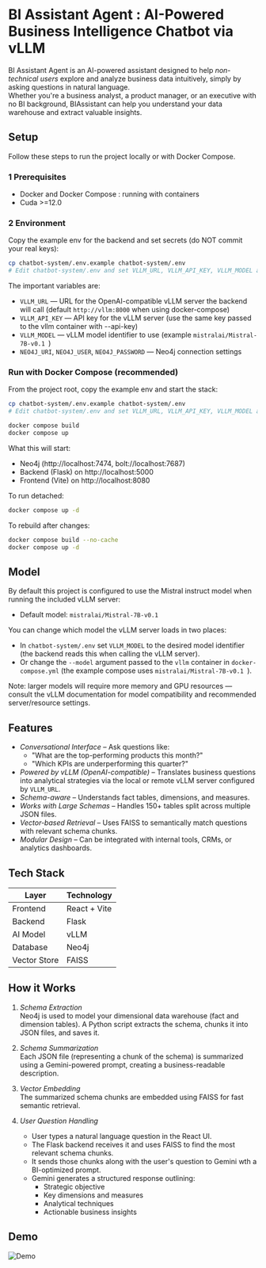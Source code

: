 # BI Assistant Agent : AI-Powered Business Intelligence Chatbot via vLLM

BI Assistant Agent is an AI-powered assistant designed to help *non-technical users* explore and analyze business data intuitively, simply by asking questions in natural language.  
Whether you're a business analyst, a product manager, or an executive with no BI background, BIAssistant can help you understand your data warehouse and extract valuable insights.

## Setup

Follow these steps to run the project locally or with Docker Compose.

### 1 Prerequisites

- Docker and Docker Compose : running with containers
- Cuda >=12.0

### 2 Environment

Copy the example env for the backend and set secrets (do NOT commit your real keys):

```bash
cp chatbot-system/.env.example chatbot-system/.env
# Edit chatbot-system/.env and set VLLM_URL, VLLM_API_KEY, VLLM_MODEL and any other secrets
```

The important variables are:
- `VLLM_URL` — URL for the OpenAI-compatible vLLM server the backend will call (default `http://vllm:8000` when using docker-compose)
- `VLLM_API_KEY` — API key for the vLLM server (use the same key passed to the vllm container with --api-key)
- `VLLM_MODEL` — vLLM model identifier to use (example `mistralai/Mistral-7B-v0.1
`)
- `NEO4J_URI`, `NEO4J_USER`, `NEO4J_PASSWORD` — Neo4j connection settings

### Run with Docker Compose (recommended)

From the project root, copy the example env and start the stack:

```bash
cp chatbot-system/.env.example chatbot-system/.env
# Edit chatbot-system/.env and set VLLM_URL, VLLM_API_KEY, VLLM_MODEL and any other secrets

docker compose build
docker compose up
```

What this will start:
- Neo4j (http://localhost:7474, bolt://localhost:7687)
- Backend (Flask) on http://localhost:5000
- Frontend (Vite) on http://localhost:8080

To run detached:

```bash
docker compose up -d
```

To rebuild after changes:

```bash
docker compose build --no-cache
docker compose up -d
```

## Model

By default this project is configured to use the Mistral instruct model when running the included vLLM server:

- Default model: `mistralai/Mistral-7B-v0.1
`

You can change which model the vLLM server loads in two places:

- In `chatbot-system/.env` set `VLLM_MODEL` to the desired model identifier (the backend reads this when calling the vLLM server).
- Or change the `--model` argument passed to the `vllm` container in `docker-compose.yml` (the example compose uses `mistralai/Mistral-7B-v0.1
`).

Note: larger models will require more memory and GPU resources — consult the vLLM documentation for model compatibility and recommended server/resource settings.

## Features

- *Conversational Interface* – Ask questions like:
  - "What are the top-performing products this month?"
  - "Which KPIs are underperforming this quarter?"
- *Powered by vLLM (OpenAI-compatible)* – Translates business questions into analytical strategies via the local or remote vLLM server configured by `VLLM_URL`.
- *Schema-aware* – Understands fact tables, dimensions, and measures.
- *Works with Large Schemas* – Handles 150+ tables split across multiple JSON files.
- *Vector-based Retrieval* – Uses FAISS to semantically match questions with relevant schema chunks.
-  *Modular Design* – Can be integrated with internal tools, CRMs, or analytics dashboards.


##  Tech Stack

| Layer        | Technology        |
|--------------|-------------------|
| Frontend     | React + Vite      |
| Backend      | Flask             |
| AI Model     | vLLM              |
| Database     | Neo4j             |
| Vector Store | FAISS             |


##  How it Works

1. *Schema Extraction*  
   Neo4j is used to model your dimensional data warehouse (fact and dimension tables). A Python script extracts the schema, chunks it into JSON files, and saves it.

2. *Schema Summarization*  
   Each JSON file (representing a chunk of the schema) is summarized using a Gemini-powered prompt, creating a business-readable description.

3. *Vector Embedding*  
   The summarized schema chunks are embedded using FAISS for fast semantic retrieval.

4. *User Question Handling*  
   - User types a natural language question in the React UI.
   - The Flask backend receives it and uses FAISS to find the most relevant schema chunks.
   - It sends those chunks along with the user's question to Gemini wth a BI-optimized prompt.
   - Gemini generates a structured response outlining:
     - Strategic objective
     - Key dimensions and measures
     - Analytical techniques
     - Actionable business insights

## Demo

![Demo](demo.gif)

